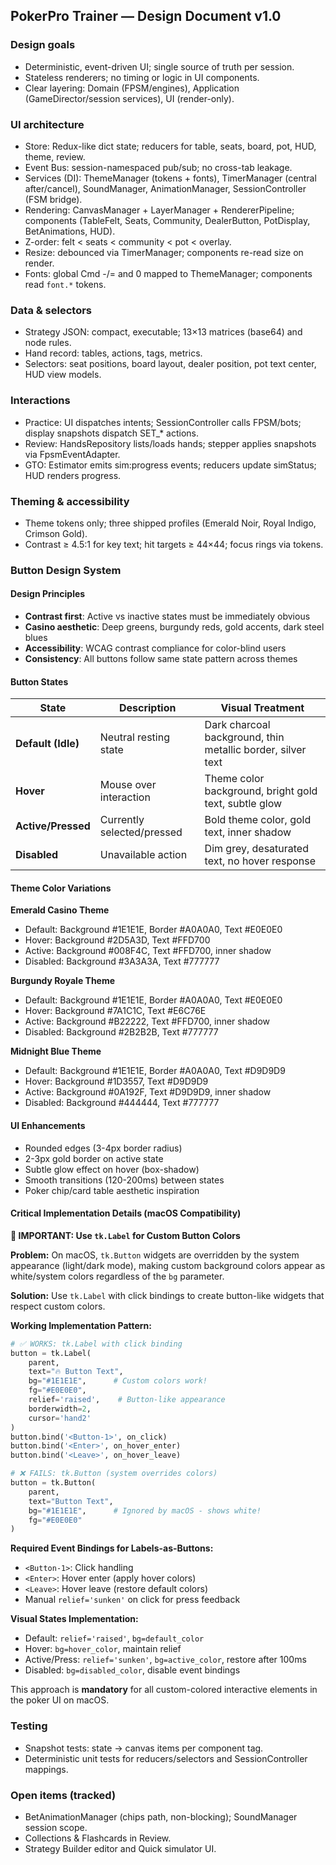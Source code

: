 ## PokerPro Trainer — Design Document v1.0

### Design goals
- Deterministic, event-driven UI; single source of truth per session.
- Stateless renderers; no timing or logic in UI components.
- Clear layering: Domain (FPSM/engines), Application (GameDirector/session services), UI (render-only).

### UI architecture
- Store: Redux-like dict state; reducers for table, seats, board, pot, HUD, theme, review.
- Event Bus: session-namespaced pub/sub; no cross-tab leakage.
- Services (DI): ThemeManager (tokens + fonts), TimerManager (central after/cancel), SoundManager, AnimationManager, SessionController (FSM bridge).
- Rendering: CanvasManager + LayerManager + RendererPipeline; components (TableFelt, Seats, Community, DealerButton, PotDisplay, BetAnimations, HUD).
- Z-order: felt < seats < community < pot < overlay.
- Resize: debounced via TimerManager; components re-read size on render.
- Fonts: global Cmd -/= and 0 mapped to ThemeManager; components read `font.*` tokens.

### Data & selectors
- Strategy JSON: compact, executable; 13×13 matrices (base64) and node rules.
- Hand record: tables, actions, tags, metrics.
- Selectors: seat positions, board layout, dealer position, pot text center, HUD view models.

### Interactions
- Practice: UI dispatches intents; SessionController calls FPSM/bots; display snapshots dispatch SET_* actions.
- Review: HandsRepository lists/loads hands; stepper applies snapshots via FpsmEventAdapter.
- GTO: Estimator emits sim:progress events; reducers update simStatus; HUD renders progress.

### Theming & accessibility
- Theme tokens only; three shipped profiles (Emerald Noir, Royal Indigo, Crimson Gold).
- Contrast ≥ 4.5:1 for key text; hit targets ≥ 44×44; focus rings via tokens.

### Button Design System

#### Design Principles
- **Contrast first**: Active vs inactive states must be immediately obvious
- **Casino aesthetic**: Deep greens, burgundy reds, gold accents, dark steel blues
- **Accessibility**: WCAG contrast compliance for color-blind users
- **Consistency**: All buttons follow same state pattern across themes

#### Button States

| State | Description | Visual Treatment |
|-------|-------------|------------------|
| **Default (Idle)** | Neutral resting state | Dark charcoal background, thin metallic border, silver text |
| **Hover** | Mouse over interaction | Theme color background, bright gold text, subtle glow |
| **Active/Pressed** | Currently selected/pressed | Bold theme color, gold text, inner shadow |
| **Disabled** | Unavailable action | Dim grey, desaturated text, no hover response |

#### Theme Color Variations

**Emerald Casino Theme**
- Default: Background #1E1E1E, Border #A0A0A0, Text #E0E0E0
- Hover: Background #2D5A3D, Text #FFD700
- Active: Background #008F4C, Text #FFD700, inner shadow
- Disabled: Background #3A3A3A, Text #777777

**Burgundy Royale Theme**  
- Default: Background #1E1E1E, Border #A0A0A0, Text #E0E0E0
- Hover: Background #7A1C1C, Text #E6C76E
- Active: Background #B22222, Text #FFD700, inner shadow
- Disabled: Background #2B2B2B, Text #777777

**Midnight Blue Theme**
- Default: Background #1E1E1E, Border #A0A0A0, Text #D9D9D9
- Hover: Background #1D3557, Text #D9D9D9
- Active: Background #0A192F, Text #D9D9D9, inner shadow
- Disabled: Background #444444, Text #777777

#### UI Enhancements
- Rounded edges (3-4px border radius)
- 2-3px gold border on active state
- Subtle glow effect on hover (box-shadow)
- Smooth transitions (120-200ms) between states
- Poker chip/card table aesthetic inspiration

#### Critical Implementation Details (macOS Compatibility)

**🚨 IMPORTANT: Use `tk.Label` for Custom Button Colors**

**Problem:** On macOS, `tk.Button` widgets are overridden by the system appearance (light/dark mode), making custom background colors appear as white/system colors regardless of the `bg` parameter.

**Solution:** Use `tk.Label` with click bindings to create button-like widgets that respect custom colors.

**Working Implementation Pattern:**
```python
# ✅ WORKS: tk.Label with click binding
button = tk.Label(
    parent,
    text="🔥 Button Text",
    bg="#1E1E1E",      # Custom colors work!
    fg="#E0E0E0",
    relief='raised',    # Button-like appearance
    borderwidth=2,
    cursor='hand2'
)
button.bind('<Button-1>', on_click)
button.bind('<Enter>', on_hover_enter)
button.bind('<Leave>', on_hover_leave)

# ❌ FAILS: tk.Button (system overrides colors)
button = tk.Button(
    parent,
    text="Button Text", 
    bg="#1E1E1E",      # Ignored by macOS - shows white!
    fg="#E0E0E0"
)
```

**Required Event Bindings for Labels-as-Buttons:**
- `<Button-1>`: Click handling
- `<Enter>`: Hover enter (apply hover colors)
- `<Leave>`: Hover leave (restore default colors)
- Manual `relief='sunken'` on click for press feedback

**Visual States Implementation:**
- Default: `relief='raised'`, `bg=default_color`
- Hover: `bg=hover_color`, maintain relief
- Active/Press: `relief='sunken'`, `bg=active_color`, restore after 100ms
- Disabled: `bg=disabled_color`, disable event bindings

This approach is **mandatory** for all custom-colored interactive elements in the poker UI on macOS.

### Testing
- Snapshot tests: state → canvas items per component tag.
- Deterministic unit tests for reducers/selectors and SessionController mappings.

### Open items (tracked)
- BetAnimationManager (chips path, non-blocking); SoundManager session scope.
- Collections & Flashcards in Review.
- Strategy Builder editor and Quick simulator UI.


